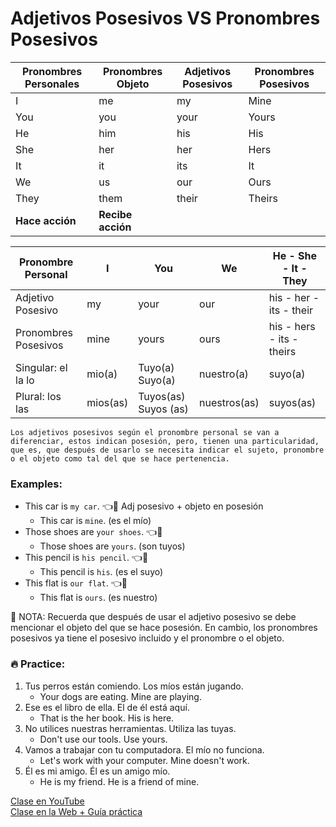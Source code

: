 # Adjetivos Posesivos VS Pronombres Posesivos 

|Pronombres Personales |Pronombres Objeto |Adjetivos Posesivos |Pronombres Posesivos |
|----------------------|------------------|--------------------|---------------------|
|I                     |me                |my                  |Mine                 |
|You                   |you               |your                |Yours                |
|He                    |him               |his                 |His                  |
|She                   |her               |her                 |Hers                 |
|It                    |it                |its                 |It                   |
|We                    |us                |our                 |Ours                 |
|They                  |them              |their               |Theirs               |
|**Hace acción**       |**Recibe acción** |                    ||



|Pronombre Personal   |I        |You                  |We           |He - She - It - They      |
|---------------------|---------|---------------------|-------------|--------------------------|
|Adjetivo Posesivo    |my       |your                 |our          |his - her - its - their   |
|Pronombres Posesivos |mine     |yours                |ours         |his - hers - its - theirs |
|Singular: el la lo   |mio(a)   |Tuyo(a) Suyo(a)      |nuestro(a)   |suyo(a)                   |
|Plural: los las      |mios(as) |Tuyos(as) Suyos (as) |nuestros(as) |suyos(as)                 |

	Los adjetivos posesivos según el pronombre personal se van a diferenciar, estos indican posesión, pero, tienen una particularidad, que es, que después de usarlo se necesita indicar el sujeto, pronombre o el objeto como tal del que se hace pertenencia. 

### Examples:  
- This car is `my car`. 👈👀 Adj posesivo + objeto en posesión 
	- This car is `mine`. (es el mío)
- Those shoes are `your shoes`. 👈👀
	- Those shoes are `yours`. (son tuyos)
- This pencil is `his pencil`. 👈👀
	- This pencil is `his`. (es el suyo)
- This flat is `our flat`. 👈👀
	- This flat is `ours`. (es nuestro)

📌 NOTA: Recuerda que después de usar el adjetivo posesivo se debe mencionar el objeto del que se hace posesión. En cambio, los pronombres posesivos ya tiene el posesivo incluido y el pronombre o el objeto. 

### 🔥 Practice: 

1. Tus perros están comiendo. Los míos están jugando. 
	- Your dogs are eating. Mine are playing. 
2. Ese es el libro de ella. El de él está aquí. 
	- That is the her book. His is here.
3. No utilices nuestras herramientas. Utiliza las tuyas. 
	- Don't use our tools. Use yours. 
4. Vamos a trabajar con tu computadora. El mío no funciona. 
	- Let's work with your computer. Mine doesn't work. 
5. Él es mi amigo. Él es un amigo mío. 
	- He is my friend. He is a friend of mine. 



[Clase en YouTube](https://www.youtube.com/watch?v=10z8yyjVPDA)  
[Clase en la Web + Guía práctica](https://www.pacho8a.com/ingl%C3%A9s/adjetivos-posesivos-vs-pronombres-posesivos/)